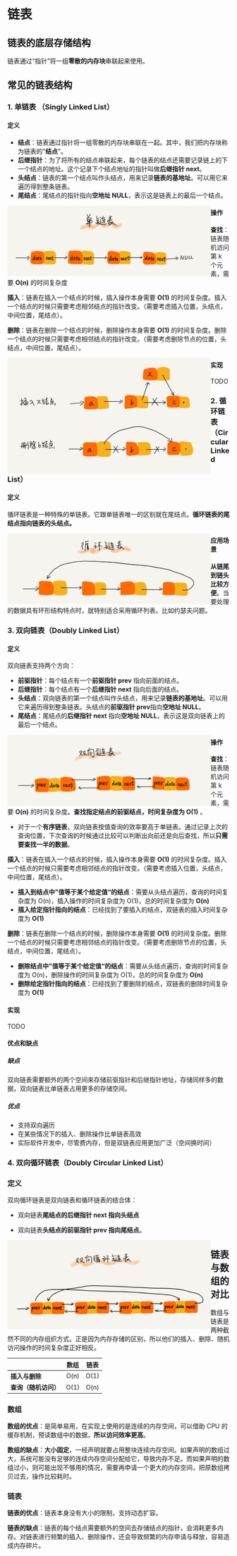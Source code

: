 # 链表

## 链表的底层存储结构

链表通过“指针”将一组**零散的内存块**串联起来使用。

## 常见的链表结构

### 1. 单链表 （Singly Linked List）

#### 定义

- **结点**：链表通过指针将一组零散的内存块串联在一起。其中，我们把内存块称为链表的"**结点**"。
- **后继指针**：为了将所有的结点串联起来，每个链表的结点还需要记录链上的下一个结点的地址。这个记录下个结点地址的指针叫做**后继指针 next**。
- **头结点**：链表的第一个结点叫作头结点，用来记录**链表的基地址**。可以用它来遍历得到整条链表。
- **尾结点**：尾结点的指针指向**空地址 NULL**，表示这是链表上的最后一个结点。

<img src="../images/singly-linked-list-definition.png" alt="img" style="zoom:45%;float:left" />

#### 操作

**查找**：链表随机访问第 k 个元素，需要 **O(n)** 的时间复杂度

**插入**：链表在插入一个结点的时候，插入操作本身需要 **O(1)** 的时间复杂度。插入一个结点的时候只需要考虑相邻结点的指针改变。（需要考虑插入位置，头结点，中间位置，尾结点）。

**删除**：链表在删除一个结点的时候，删除操作本身需要 **O(1)** 的时间复杂度。删除一个结点的时候只需要考虑相邻结点的指针改变。（需要考虑删除节点的位置，头结点，中间位置，尾结点）。

<img src="../images/singly-linked-list-operation-insert-delete.png" alt="img" style="zoom:45%;float:left;" />

#### 实现

TODO

### 2. 循环链表（Circular Linked List）

#### 定义

循环链表是一种特殊的单链表。它跟单链表唯一的区别就在尾结点。**循环链表的尾结点指向链表的头结点。**

<img src="../images/circular-linked-list-definition.png" alt="img" style="zoom:45%;float:left;" />

#### 应用场景

**从链尾到链头比较方便**。当要处理的数据具有环形结构特点时，就特别适合采用循环列表。比如约瑟夫问题。

### 3. 双向链表（Doubly Linked List）

#### 定义

双向链表支持两个方向：

- **前驱指针**：每个结点有一个**前驱指针 prev** 指向前面的结点。
- **后继指针**：每个结点有一个**后继指针 next** 指向后面的结点。
- **头结点**：双向链表的第一个结点叫作头结点，用来记录**链表的基地址**。可以用它来遍历得到整条链表。头结点的**前驱指针 prev**指向**空地址 NULL**。
- **尾结点**：尾结点的**后继指针 next** 指向**空地址 NULL**，表示这是双向链表上的最后一个结点。

<img src="../images/doubly-linked-list-definition.png" alt="img" style="zoom:45%;float:left;" />

#### 操作

**查找**：链表随机访问第 k 个元素，需要 **O(n)** 的时间复杂度。**查找指定结点的前驱结点，时间复杂度为 O(1)** 。

- 对于一个**有序链表**，双向链表按值查询的效率要高于单链表。通过记录上次的查询位置，下次查询的时候通过比较可以判断出向前还是向后查找，所以**只需要查找一半的数据**。

**插入**：链表在插入一个结点的时候，插入操作本身需要 **O(1)** 的时间复杂度。插入一个结点的时候只需要考虑相邻结点的指针改变。（需要考虑插入位置，头结点，中间位置，尾结点）。

- **插入到结点中”值等于某个给定值“的结点**：需要从头结点遍历，查询的时间复杂度为 O(n)，插入操作的时间复杂度为 O(1)，总的时间复杂度为 **O(n)**
- **插入给定指针指向的结点**：已经找到了要插入的结点，双链表的插入时间复杂度为 **O(1)**

**删除**：链表在删除一个结点的时候，删除操作本身需要 **O(1)** 的时间复杂度。删除一个结点的时候只需要考虑相邻结点的指针改变。（需要考虑删除节点的位置，头结点，中间位置，尾结点）。

- **删除结点中”值等于某个给定值“的结点**：需要从头结点遍历，查询的时间复杂度为 O(n)，删除操作的时间复杂度为 O(1)，总的时间复杂度为 **O(n)**
- **删除给定指针指向的结点**：已经找到了要删除的结点，双链表的删除时间复杂度为 **O(1)**

#### 实现

TODO

#### 优点和缺点

##### 缺点

双向链表需要额外的两个空间来存储前驱指针和后继指针地址，存储同样多的数据，双向链表比单链表占用更多的存储空间。

##### 优点

- 支持双向遍历
- 在某些情况下的插入、删除操作比单链表高效
- 实际软件开发中，尽管费内存，但是双链表应用更加广泛（空间换时间）

### 4. 双向循环链表（Doubly Circular Linked List）

### 定义

双向循环链表是双向链表和循环链表的结合体：

- 双向链表**尾结点的后继指针 next 指向头结点**

- 双向链表**头结点的前驱指针 prev 指向尾结点**。

<img src="../images/doubly-circular-linked-list-definition.png" alt="img" style="zoom:45%;float:left;" />

## 链表与数组的对比

数组与链表是两种截然不同的内存组织方式。正是因为内存存储的区别，所以他们的插入、删除、随机访问操作的时间复杂度正好相反。

|                      | 数组 | 链表 |
| -------------------- | :--: | :--: |
| **插入与删除**       | O(n) | O(1) |
| **查询（随机访问）** | O(1) | O(n) |

### 数组

**数组的优点**：是简单易用，在实现上使用的是连续的内存空间，可以借助 CPU 的缓存机制，预读数组中的数据，**所以访问效率更高**。

**数组的缺点**：**大小固定**，一经声明就要占用整块连续内存空间。如果声明的数组过大，系统可能没有足够的连续内存空间分配给它，导致内存不足。而如果声明的数组过小，则可能出现不够用的情况，需要再申请一个更大的内存空间，把原数组拷贝过去，操作比较耗时。

### 链表

**链表的优点**：链表本身没有大小的限制，支持动态扩容。

**链表的缺点**：链表的每个结点需要额外的空间去存储结点的指针，会消耗更多内存。对链表进行频繁的插入、删除操作，还会导致频繁的内存申请与释放，容易造成内存碎片。


